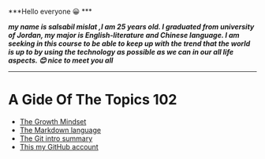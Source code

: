 ***Hello everyone 😀 ***

***my name is salsabil mislat ,I am 25 years old. I graduated from university of Jordan, my major is English-literature and Chinese language. 
I am seeking in this course to be able to keep up with the trend that the world is up to by using the technology as possible as we can in our all life aspects.
😊
nice to meet you all*** 

__________________

# A Gide Of The Topics 102
- [The Growth Mindset]()
- [The Markdown language]()
- [The Git intro summary]()
- [ This my GitHub account ](https://github.com/salsabilmislat)
